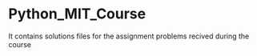 # Python_MIT_Course
It contains solutions files for the assignment problems recived during the course
